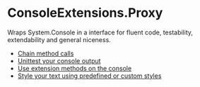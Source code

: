 # ConsoleExtensions.Proxy
Wraps System.Console in a interface for fluent code, testability, extendability and general niceness.

- [Chain method calls](Documentation/ChainMethodCalls.md)
- [Unittest your console output](Documentation/UnitTestConsoleOutput.md)
- [Use extension methods on the console](Documentation/ExtendTheConsole.md)
- [Style your text using predefined or custom styles](Documentation/Styles.md)
